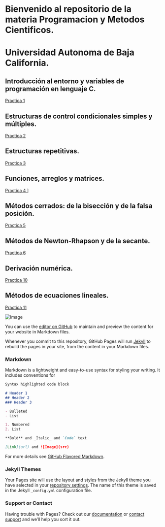 # Bienvenido al repositorio de la materia Programacion y Metodos Cientificos.
# Universidad Autonoma de Baja California.

## Introducción al entorno y variables de programación en lenguaje C.
[Practica 1](https://github.com/FabianDiaz2001/proyecto_pymn_2020-2_021/tree/main/Practica%201)

## Estructuras de control condicionales simples y múltiples.
[Practica 2](https://github.com/FabianDiaz2001/proyecto_pymn_2020-2_021/tree/main/Practica%202)

## Estructuras repetitivas.
[Practica 3](https://github.com/FabianDiaz2001/proyecto_pymn_2020-2_021/tree/main/Practica%203)

## Funciones, arreglos y matrices.
[Practica 4 ](https://github.com/FabianDiaz2001/proyecto_pymn_2020-2_021/tree/main/Practica%204)]

## Métodos cerrados: de la bisección y de la falsa posición.
[Practica 5](https://github.com/FabianDiaz2001/proyecto_pymn_2020-2_021/tree/main/Practica%205)

## Métodos de Newton-Rhapson y de la secante.
[Practica 6](https://github.com/FabianDiaz2001/proyecto_pymn_2020-2_021/tree/main/Practica%206)

## Derivación numérica.
[Practica 10](https://github.com/FabianDiaz2001/proyecto_pymn_2020-2_021/blob/main/Practica%2010/Derivacion%20Numerica.c)

## Métodos de ecuaciones lineales.
[Practica 11](https://github.com/FabianDiaz2001/proyecto_pymn_2020-2_021/tree/main/Practica%2011)

![Image](https://i.blogs.es/2859f7/calendario/450_1000.jpg)








You can use the [editor on GitHub](https://github.com/FabianDiaz2001/proyecto_pymn_2020-2_021/edit/main/README.md) to maintain and preview the content for your website in Markdown files.

Whenever you commit to this repository, GitHub Pages will run [Jekyll](https://jekyllrb.com/) to rebuild the pages in your site, from the content in your Markdown files.

### Markdown

Markdown is a lightweight and easy-to-use syntax for styling your writing. It includes conventions for

```markdown
Syntax highlighted code block

# Header 1
## Header 2
### Header 3

- Bulleted
- List

1. Numbered
2. List

**Bold** and _Italic_ and `Code` text

[Link](url) and ![Image](src)
```

For more details see [GitHub Flavored Markdown](https://guides.github.com/features/mastering-markdown/).

### Jekyll Themes

Your Pages site will use the layout and styles from the Jekyll theme you have selected in your [repository settings](https://github.com/FabianDiaz2001/proyecto_pymn_2020-2_021/settings). The name of this theme is saved in the Jekyll `_config.yml` configuration file.

### Support or Contact

Having trouble with Pages? Check out our [documentation](https://docs.github.com/categories/github-pages-basics/) or [contact support](https://github.com/contact) and we’ll help you sort it out.
